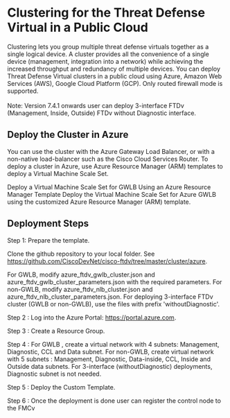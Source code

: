# Clustering for the Threat Defense Virtual in a Public Cloud
Clustering lets you group multiple threat defense virtuals together as a single logical device. A cluster provides
all the convenience of a single device (management, integration into a network) while achieving the increased
throughput and redundancy of multiple devices. You can deploy Threat Defense Virtual clusters in a public
cloud using Azure, Amazon Web Services (AWS), Google Cloud Platform (GCP). Only routed firewall mode is
supported.<br>
<br>
Note: Version 7.4.1 onwards user can deploy 3-interface FTDv (Management, Inside, Outside) FTDv without Diagnostic interface.<br>


## Deploy the Cluster in Azure
You can use the cluster with the Azure Gateway Load Balancer, or with a non-native load-balancer such as the Cisco Cloud Services Router. To deploy a cluster in Azure, use Azure Resource Manager (ARM) templates to deploy a Virtual Machine Scale Set.

Deploy a Virtual Machine Scale Set for GWLB Using an Azure Resource Manager Template
Deploy the Virtual Machine Scale Set for Azure GWLB using the customized Azure Resource Manager (ARM) template.

## Deployment Steps

Step 1: Prepare the template.

Clone the github repository to your local folder. See https://github.com/CiscoDevNet/cisco-ftdv/tree/master/cluster/azure.

For GWLB, modify azure_ftdv_gwlb_cluster.json and azure_ftdv_gwlb_cluster_parameters.json with the required parameters. For non-GWLB, modify azure_ftdv_nlb_cluster.json and azure_ftdv_nlb_cluster_parameters.json.
For deploying 3-interface FTDv cluster (GWLB or non-GWLB), use the files with prefix 'withoutDiagnostic'. 

Step 2 : Log into the Azure Portal: https://portal.azure.com.

Step 3 : Create a Resource Group.

Step 4 : For GWLB , create a virtual network with 4 subnets: Management, Diagnostic, CCL and Data subnet. For non-GWLB, create virtual network with 5 subnets : Management, Diagnostic, Data-inside, CCL, Inside and Outside data subnets. 
For 3-interface (withoutDiagnostic) deployments, Diagnostic subnet is not needed. 

Step 5 : Deploy the Custom Template.

Step 6 : Once the deployment is done user can register the control node to the FMCv 
